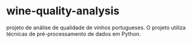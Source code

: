# wine-quality-analysis
 projeto de análise de qualidade de vinhos portugueses. O projeto utiliza técnicas de pré-processamento de dados em Python.
